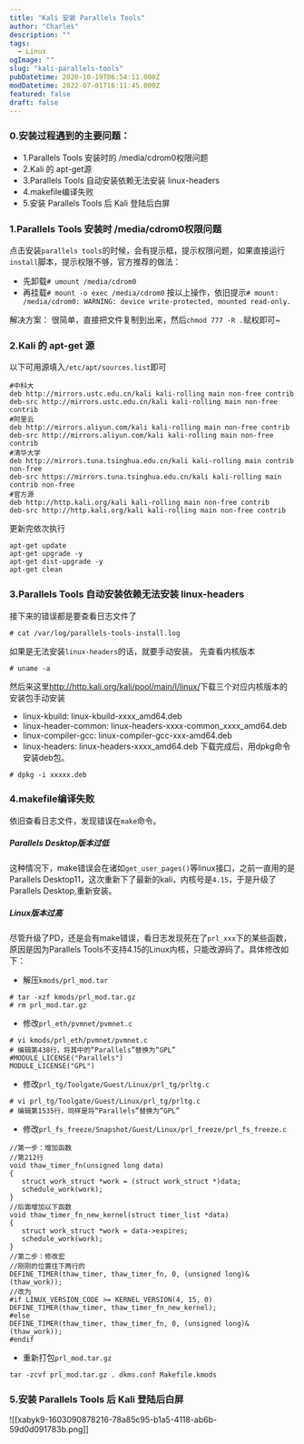 ```yaml
---
title: "Kali 安装 Parallels Tools"
author: "Charles"
description: ""
tags:
  - Linux
ogImage: ""
slug: "kali-parallels-tools"
pubDatetime: 2020-10-19T06:54:11.000Z
modDatetime: 2022-07-01T16:11:45.000Z
featured: false
draft: false
---
```


### 0.安装过程遇到的主要问题：

- 1.Parallels Tools 安装时的 /media/cdrom0权限问题
- 2.Kali 的 apt-get源
- 3.Parallels Tools 自动安装依赖无法安装 linux-headers
- 4.makefile编译失败
- 5.安装 Parallels Tools 后 Kali 登陆后白屏

### 1.Parallels Tools 安装时 /media/cdrom0权限问题

点击安装`parallels tools`的时候，会有提示框，提示权限问题，如果直接运行`install`脚本，提示权限不够，官方推荐的做法：

- 先卸载`# umount /media/cdrom0`
- 再挂载`# mount -o exec /media/cdrom0`
  按以上操作，依旧提示`# mount: /media/cdrom0: WARNING: device write-protected, mounted read-only.`

解决方案：
很简单，直接把文件复制到出来，然后`chmod 777 -R .`赋权即可~

### 2.Kali 的 apt-get 源

以下可用源填入`/etc/apt/sources.list`即可

```
#中科大
deb http://mirrors.ustc.edu.cn/kali kali-rolling main non-free contrib
deb-src http://mirrors.ustc.edu.cn/kali kali-rolling main non-free contrib
#阿里云
deb http://mirrors.aliyun.com/kali kali-rolling main non-free contrib
deb-src http://mirrors.aliyun.com/kali kali-rolling main non-free contrib
#清华大学
deb http://mirrors.tuna.tsinghua.edu.cn/kali kali-rolling main contrib non-free
deb-src https://mirrors.tuna.tsinghua.edu.cn/kali kali-rolling main contrib non-free
#官方源
deb http://http.kali.org/kali kali-rolling main non-free contrib
deb-src http://http.kali.org/kali kali-rolling main non-free contrib
```

更新完依次执行

```
apt-get update
apt-get upgrade -y
apt-get dist-upgrade -y
apt-get clean
```

### 3.Parallels Tools 自动安装依赖无法安装 linux-headers

接下来的错误都是要查看日志文件了

```
# cat /var/log/parallels-tools-install.log
```

如果是无法安装`linux-headers`的话，就要手动安装。
先查看内核版本

```
# uname -a
```

然后来这里<http://http.kali.org/kali/pool/main/l/linux/>下载三个对应内核版本的安装包手动安装

- linux-kbuild: linux-kbuild-xxxx_amd64.deb
- linux-header-common: linux-headers-xxxx-common_xxxx_amd64.deb
- linux-compiler-gcc: linux-compiler-gcc-xxx-amd64.deb
- linux-headers: linux-headers-xxxx_amd64.deb
  下载完成后，用dpkg命令安装deb包。

<!---->

```
# dpkg -i xxxxx.deb
```

### 4.makefile编译失败

依旧查看日志文件，发现错误在`make`命令。

##### Parallels Desktop版本过低

这种情况下，make错误会在诸如`get_user_pages()`等linux接口，之前一直用的是Parallels Desktop11，这次重新下了最新的kali，内核号是`4.15`，于是升级了Parallels Desktop,重新安装。

##### Linux版本过高

尽管升级了PD，还是会有make错误，看日志发现死在了`prl_xxx`下的某些函数，原因是因为Parallels Tools不支持4.15的Linux内核，只能改源码了。具体修改如下：

- 解压`kmods/prl_mod.tar`

<!---->

```
# tar -xzf kmods/prl_mod.tar.gz
# rm prl_mod.tar.gz
```

- 修改`prl_eth/pvmnet/pvmnet.c`

<!---->

```
# vi kmods/prl_eth/pvmnet/pvmnet.c
# 编辑第438行，将其中的“Parallels”替换为“GPL”
#MODULE_LICENSE("Parallels")
MODULE_LICENSE("GPL")
```

- 修改`prl_tg/Toolgate/Guest/Linux/prl_tg/prltg.c`

<!---->

```
# vi prl_tg/Toolgate/Guest/Linux/prl_tg/prltg.c
# 编辑第1535行，同样是将“Parallels”替换为“GPL”
```

- 修改`prl_fs_freeze/Snapshot/Guest/Linux/prl_freeze/prl_fs_freeze.c`

<!---->

```
//第一步：增加函数
//第212行
void thaw_timer_fn(unsigned long data)
{
   struct work_struct *work = (struct work_struct *)data;
   schedule_work(work);
}
//后面增加以下函数
void thaw_timer_fn_new_kernel(struct timer_list *data)
{
   struct work_struct *work = data->expires;
   schedule_work(work);
}
//第二步：修改宏
//刚刚的位置往下两行的
DEFINE_TIMER(thaw_timer, thaw_timer_fn, 0, (unsigned long)&(thaw_work));
//改为
#if LINUX_VERSION_CODE >= KERNEL_VERSION(4, 15, 0)
DEFINE_TIMER(thaw_timer, thaw_timer_fn_new_kernel);
#else
DEFINE_TIMER(thaw_timer, thaw_timer_fn, 0, (unsigned long)&(thaw_work));
#endif
```

- 重新打包`prl_mod.tar.gz`

```shell
tar -zcvf prl_mod.tar.gz . dkms.conf Makefile.kmods
```

### 5.安装 Parallels Tools 后 Kali 登陆后白屏

![[xabyk9-1603090878216-78a85c95-b1a5-4118-ab6b-59d0d091783b.png]]
